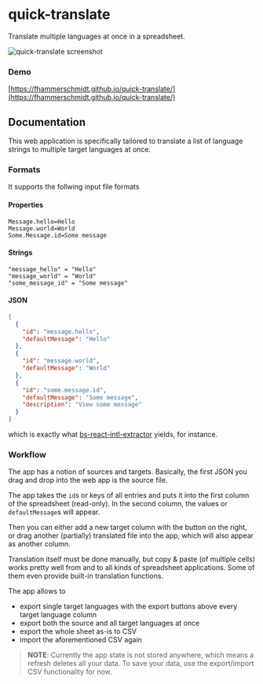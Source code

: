 # quick-translate

Translate multiple languages at once in a spreadsheet.

![quick-translate screenshot](https://user-images.githubusercontent.com/18074327/111455239-d4d93600-8715-11eb-8c87-575da0f3cdcb.png)

### Demo

[https://fhammerschmidt.github.io/quick-translate/](https://fhammerschmidt.github.io/quick-translate/)

## Documentation

This web application is specifically tailored to translate a list of language strings to multiple target languages at once.

### Formats

It supports the follwing input file formats

#### Properties

```
Message.hello=Hello
Message.world=World
Some.Message.id=Some message
```

#### Strings

```
"message_hello" = "Hello"
"message_world" = "World"
"some_message_id" = "Some message"
```

#### JSON

```json
[
  {
    "id": "message.hello",
    "defaultMessage": "Hello"
  },
  {
    "id": "message.world",
    "defaultMessage": "World"
  },
  {
    "id": "some.message.id",
    "defaultMessage": "Some message",
    "description": "View some message"
  }
]
```

which is exactly what [bs-react-intl-extractor](https://github.com/cknitt/bs-react-intl-extractor) yields, for instance.

### Workflow

The app has a notion of sources and targets. Basically, the first JSON you drag and drop into the web app is the source file.

The app takes the `id`s or keys of all entries and puts it into the first column of the spreadsheet (read-only).
In the second column, the values or `defaultMessage`s will appear.

Then you can either add a new target column with the button on the right, or drag another (partially) translated file into the app,
which will also appear as another column.

Translation itself must be done manually, but copy & paste (of multiple cells) works pretty well from and to all kinds of spreadsheet applications.
Some of them even provide built-in translation functions.

The app allows to

- export single target languages with the export buttons above every target language column
- export both the source and all target languages at once
- export the whole sheet as-is to CSV
- import the aforementioned CSV again

> **NOTE**: Currently the app state is not stored anywhere, which means a refresh deletes all your data.
> To save your data, use the export/import CSV functionality for now.
